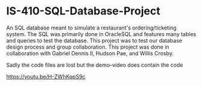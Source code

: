 # IS-410-SQL-Database-Project
An SQL database meant to simulate a restaurant's ordering/ticketing system. The SQL was primarily done in OracleSQL and features many tables and queries to test the database. This project was to test our database design process and group collaboration. This project was done in collaboration with Gabriel Dennis II, Hudson Pae, and Willis Crosby.

Sadly the code files are lost but the demo-video does contain the code

https://youtu.be/H-ZWhKqpS9c
